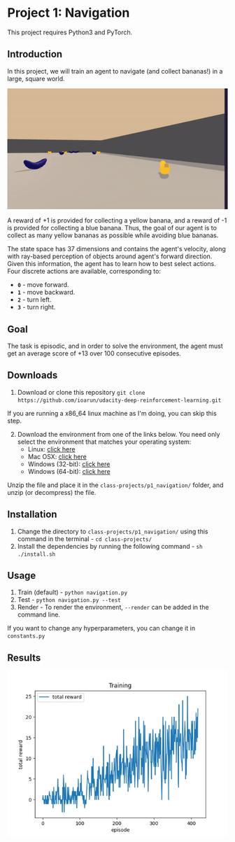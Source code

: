 [//]: # (Image References)

# Project 1: Navigation
This project requires Python3 and PyTorch.

## Introduction

In this project, we will train an agent to navigate (and collect bananas!) in a large, square world.  

<p align= "center">
  <img src="images/testing_visual.gif/">
</p>

A reward of +1 is provided for collecting a yellow banana, and a reward of -1 is provided for collecting a blue banana.  Thus, the goal of our agent is to collect as many yellow bananas as possible while avoiding blue bananas.  

The state space has 37 dimensions and contains the agent's velocity, along with ray-based perception of objects around agent's forward direction.  Given this information, the agent has to learn how to best select actions.  Four discrete actions are available, corresponding to:
- **`0`** - move forward.
- **`1`** - move backward.
- **`2`** - turn left.
- **`3`** - turn right.

## Goal

The task is episodic, and in order to solve the environment, the agent must get an average score of +13 over 100 consecutive episodes.

## Downloads

1. Download or clone this repository `git clone https://github.com/ioarun/udacity-deep-reinforcement-learning.git`

If you are running a x86_64 linux machine as I'm doing, you can skip this step.

2. Download the environment from one of the links below.  You need only select the environment that matches your operating system:
    - Linux: [click here](https://s3-us-west-1.amazonaws.com/udacity-drlnd/P1/Banana/Banana_Linux.zip)
    - Mac OSX: [click here](https://s3-us-west-1.amazonaws.com/udacity-drlnd/P1/Banana/Banana.app.zip)
    - Windows (32-bit): [click here](https://s3-us-west-1.amazonaws.com/udacity-drlnd/P1/Banana/Banana_Windows_x86.zip)
    - Windows (64-bit): [click here](https://s3-us-west-1.amazonaws.com/udacity-drlnd/P1/Banana/Banana_Windows_x86_64.zip)
    
Unzip the file and place it in the `class-projects/p1_navigation/` folder, and unzip (or decompress) the file.

## Installation 
1. Change the directory to `class-projects/p1_navigation/` using this command in the terminal - `cd class-projects/`
2. Install the dependencies by running the following command - `sh ./install.sh` 

## Usage

1. Train (default) - `python navigation.py` 
2. Test - `python navigation.py --test`
3. Render - To render the environment, `--render` can be added in the command line.

If you want to change any hyperparameters, you can change it in `constants.py`

## Results
<p align= "center">
  <img src="images/training.png">
</p>



